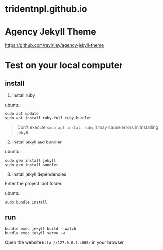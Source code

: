 # tridentnpl.github.io

# Agency Jekyll Theme

https://github.com/raviriley/agency-jekyll-theme

# Test on your local computer

## install 

1. install ruby

ubuntu:
```shell
sudo apt update
sudo apt install ruby-full ruby-bundler
```
> Don't execute `sudo apt install ruby`,it may cause errors in installing jekyll.

2. install jekyll and bundler

ubuntu:
```shell
sudo gem install jekyll
sudo gem install bundler
```


3. install jekyll dependencies

Enter the project root folder.

ubuntu:
```shell
sudo bundle install
```

## run

```shell
bundle exec jekyll build --watch
bundle exec jekyll serve -w
```

Open the website `http://127.0.0.1:4000/` in your browser


